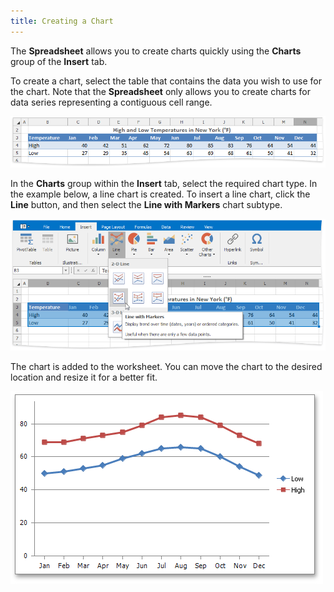 ```yaml
---
title: Creating a Chart
---
```

The **Spreadsheet** allows you to create charts quickly using the **Charts** group of the **Insert** tab.

To create a chart, select the table that contains the data you wish to use for the chart. Note that the **Spreadsheet** only allows you to create charts for data series representing a contiguous cell range.

![CreateLineChartExample](../../../images/Img22013.png)

In the **Charts** group within the **Insert** tab, select the required chart type. In the example below, a line chart is created. To insert a line chart, click the **Line** button, and then select the **Line with Markers** chart subtype.

![CreateLineChartExample2](../../../images/Img22014.png)

The chart is added to the worksheet. You can move the chart to the desired location and resize it for a better fit.

![CreateLineChartExample3](../../../images/Img22015.png)